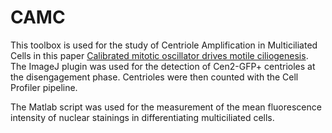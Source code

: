 # CAMC

This toolbox is used for the study of Centriole Amplification in Multiciliated Cells in this paper [Calibrated mitotic oscillator drives motile ciliogenesis](http://science.sciencemag.org/content/early/2017/10/04/science.aan8311).
The ImageJ plugin was used for the detection of Cen2-GFP+ centrioles at the disengagement phase. Centrioles were then counted with the Cell Profiler pipeline.


The Matlab script was used for the measurement of the mean fluorescence intensity of nuclear stainings in differentiating multiciliated cells.

